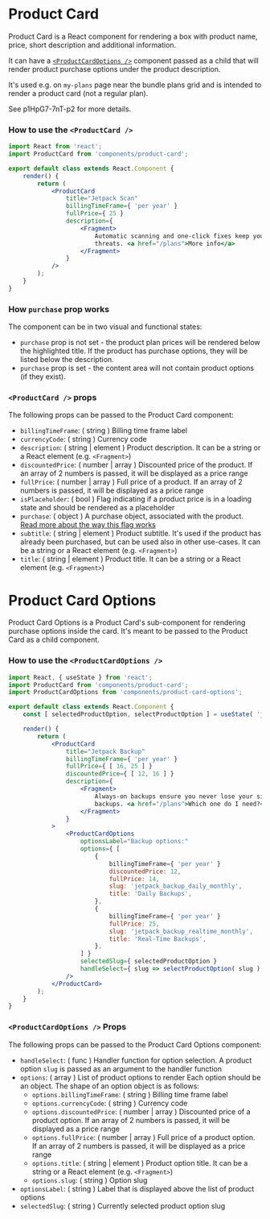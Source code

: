 Product Card
=======

Product Card is a React component for rendering a box with product name, price, short description and additional
information.

It can have a [`<ProductCardOptions />`](#product-card-options) component passed as a child that will render product
purchase options under the product description.

It's used e.g. on `my-plans` page near the bundle plans grid and is intended to render a product card (not a regular
plan).

See p1HpG7-7nT-p2 for more details.

### How to use the `<ProductCard />`

```jsx
import React from 'react';
import ProductCard from 'components/product-card';

export default class extends React.Component {
	render() {
		return (
			<ProductCard
				title="Jetpack Scan"
				billingTimeFrame={ 'per year' }
				fullPrice={ 25 }
				description={
					<Fragment>
						Automatic scanning and one-click fixes keep your site one step ahead of security
						threats. <a href="/plans">More info</a>
					</Fragment>
				}
			/>
		);
	}
}
```

### <a name="how-purchase-prop-works"></a>How `purchase` prop works

The component can be in two visual and functional states:
* `purchase` prop is not set - the product plan prices will be rendered below the highlighted title. If the product
has purchase options, they will be listed below the description.
* `purchase` prop is set - the content area will not contain product options (if they exist).

### `<ProductCard />` props

The following props can be passed to the Product Card component:

* `billingTimeFrame`: ( string ) Billing time frame label
* `currencyCode`: ( string ) Currency code
* `description`: ( string | element ) Product description. It can be a string or a React element (e.g. `<Fragment>`)
* `discountedPrice`: ( number | array ) Discounted price of the product. If an array of 2 numbers is passed, it will be
 displayed as a price range
* `fullPrice`: ( number | array ) Full price of a product. If an array of 2 numbers is passed, it will be displayed as
 a price range
* `isPlaceholder`: ( bool ) Flag indicating if a product price is in a loading state and should be rendered as a
  placeholder
* `purchase`: ( object ) A purchase object, associated with the product. [Read more about the way this flag
 works](#how-purchase-prop-works)
* `subtitle`: ( string | element ) Product subtitle. It's used if the product has already been purchased, but can be
 used also in other use-cases. It can be a string or a React element (e.g. `<Fragment>`)
* `title`: ( string | element ) Product title. It can be a string or a React element (e.g. `<Fragment>`)

<a name="product-card-options"></a>Product Card Options
=======

Product Card Options is a Product Card's sub-component for rendering purchase options inside the card. It's meant to
be passed to the Product Card as a child component.

### How to use the `<ProductCardOptions />`

```jsx
import React, { useState } from 'react';
import ProductCard from 'components/product-card';
import ProductCardOptions from 'components/product-card-options';

export default class extends React.Component {
	const [ selectedProductOption, selectProductOption ] = useState( 'jetpack_backup_realtime_monthly' );

	render() {
		return (
			<ProductCard
				title="Jetpack Backup"
				billingTimeFrame={ 'per year' }
				fullPrice={ [ 16, 25 ] }
				discountedPrice={ [ 12, 16 ] }
				description={
					<Fragment>
						Always-on backups ensure you never lose your site. Choose from real-time or daily
						backups. <a href="/plans">Which one do I need?</a>
					</Fragment>
				}
			>
				<ProductCardOptions
					optionsLabel="Backup options:"
					options={ [
						{
							billingTimeFrame={ 'per year' }
							discountedPrice: 12,
							fullPrice: 14,
							slug: 'jetpack_backup_daily_monthly',
							title: 'Daily Backups',
						},
						{
							billingTimeFrame={ 'per year' }
							fullPrice: 25,
							slug: 'jetpack_backup_realtime_monthly',
							title: 'Real-Time Backups',
						},
					] }
					selectedSlug={ selectedProductOption }
					handleSelect={ slug => selectProductOption( slug ) }
				/>
			</ProductCard>
		);
	}
}
```

### `<ProductCardOptions />` Props

The following props can be passed to the Product Card Options component:

* `handleSelect`: ( func ) Handler function for option selection. A product option `slug` is passed as an argument to
 the handler function
* `options`: ( array ) List of product options to render Each option should be an object. The shape of an option
 object is as follows:
  * `options.billingTimeFrame`: ( string ) Billing time frame label
  * `options.currencyCode`: ( string ) Currency code
  * `options.discountedPrice`: ( number | array ) Discounted price of a product option. If an array of 2 numbers is
   passed, it will be displayed as a price range
  * `options.fullPrice`: ( number | array ) Full price of a product option. If an array of 2 numbers is passed, it
   will be displayed as a price range
  * `options.title`: ( string | element ) Product option title. It can be a string or a React element
   (e.g. `<Fragment>`)
  * `options.slug`: ( string ) Option slug
* `optionsLabel`: ( string ) Label that is displayed above the list of product options
* `selectedSlug`: ( string ) Currently selected product option slug
